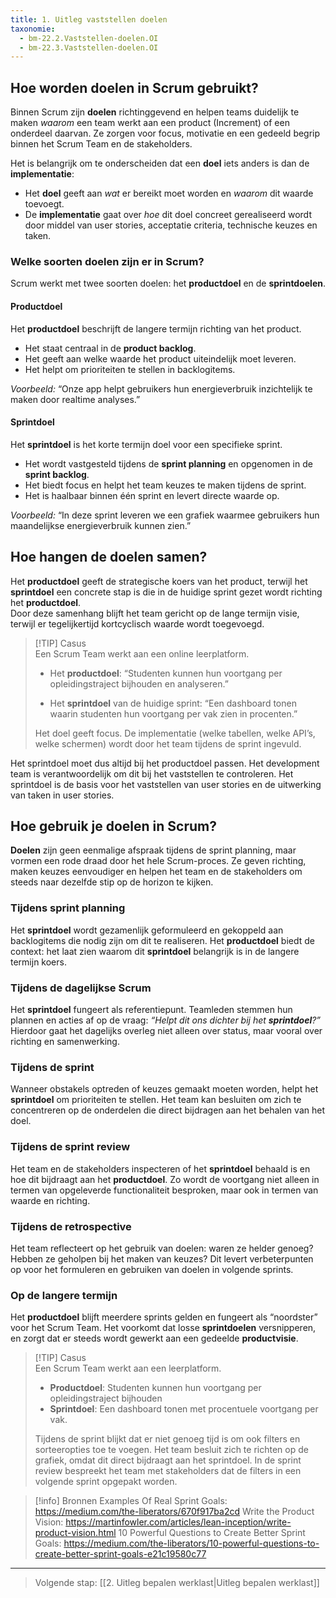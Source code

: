 ```yaml
---
title: 1. Uitleg vaststellen doelen
taxonomie:
  - bm-22.2.Vaststellen-doelen.OI
  - bm-22.3.Vaststellen-doelen.OI
---
```

## Hoe worden doelen in Scrum gebruikt?
Binnen Scrum zijn **doelen** richtinggevend en helpen teams duidelijk te maken _waarom_ een team werkt aan een product (Increment) of een onderdeel daarvan. Ze zorgen voor focus, motivatie en een gedeeld begrip binnen het Scrum Team en de stakeholders.

Het is belangrijk om te onderscheiden dat een **doel** iets anders is dan de **implementatie**:
- Het **doel** geeft aan _wat_ er bereikt moet worden en _waarom_ dit waarde toevoegt.
- De **implementatie** gaat over _hoe_ dit doel concreet gerealiseerd wordt door middel van user stories, acceptatie criteria, technische keuzes en taken.
### Welke soorten doelen zijn er in Scrum?
Scrum werkt met twee soorten doelen: het **productdoel** en de **sprintdoelen**.
#### Productdoel
Het **productdoel** beschrijft de langere termijn richting van het product.
- Het staat centraal in de **product backlog**.
- Het geeft aan welke waarde het product uiteindelijk moet leveren.
- Het helpt om prioriteiten te stellen in backlogitems.
    
_Voorbeeld:_ “Onze app helpt gebruikers hun energieverbruik inzichtelijk te maken door realtime analyses.”
#### Sprintdoel
Het **sprintdoel** is het korte termijn doel voor een specifieke sprint.
- Het wordt vastgesteld tijdens de **sprint planning** en opgenomen in de **sprint backlog**.
- Het biedt focus en helpt het team keuzes te maken tijdens de sprint.
- Het is haalbaar binnen één sprint en levert directe waarde op.

_Voorbeeld:_ “In deze sprint leveren we een grafiek waarmee gebruikers hun maandelijkse energieverbruik kunnen zien.”
## Hoe hangen de doelen samen?
Het **productdoel** geeft de strategische koers van het product, terwijl het **sprintdoel** een concrete stap is die in de huidige sprint gezet wordt richting het **productdoel**.  
Door deze samenhang blijft het team gericht op de lange termijn visie, terwijl er tegelijkertijd kortcyclisch waarde wordt toegevoegd.

> [!TIP] Casus  
> Een Scrum Team werkt aan een online leerplatform.
> 
> - Het **productdoel**: “Studenten kunnen hun voortgang per opleidingstraject bijhouden en analyseren.”
>     
> - Het **sprintdoel** van de huidige sprint: “Een dashboard tonen waarin studenten hun voortgang per vak zien in procenten.”
>
> Het doel geeft focus. De implementatie (welke tabellen, welke API’s, welke schermen) wordt door het team tijdens de sprint ingevuld.

Het sprintdoel moet dus altijd bij het productdoel passen. Het development team is verantwoordelijk om dit bij het vaststellen te controleren. Het sprintdoel is de basis voor het vaststellen van user stories en de uitwerking van taken in user stories.
## Hoe gebruik je doelen in Scrum?
**Doelen** zijn geen eenmalige afspraak tijdens de sprint planning, maar vormen een rode draad door het hele Scrum-proces. Ze geven richting, maken keuzes eenvoudiger en helpen het team en de stakeholders om steeds naar dezelfde stip op de horizon te kijken.
### Tijdens sprint planning
Het **sprintdoel** wordt gezamenlijk geformuleerd en gekoppeld aan backlogitems die nodig zijn om dit te realiseren. Het **productdoel** biedt de context: het laat zien waarom dit **sprintdoel** belangrijk is in de langere termijn koers.
### Tijdens de dagelijkse Scrum
Het **sprintdoel** fungeert als referentiepunt. Teamleden stemmen hun plannen en acties af op de vraag: _“Helpt dit ons dichter bij het **sprintdoel**?”_ Hierdoor gaat het dagelijks overleg niet alleen over status, maar vooral over richting en samenwerking.
### Tijdens de sprint
Wanneer obstakels optreden of keuzes gemaakt moeten worden, helpt het **sprintdoel** om prioriteiten te stellen. Het team kan besluiten om zich te concentreren op de onderdelen die direct bijdragen aan het behalen van het doel.
### Tijdens de sprint review
Het team en de stakeholders inspecteren of het **sprintdoel** behaald is en hoe dit bijdraagt aan het **productdoel**. Zo wordt de voortgang niet alleen in termen van opgeleverde functionaliteit besproken, maar ook in termen van waarde en richting.
### Tijdens de retrospective
Het team reflecteert op het gebruik van doelen: waren ze helder genoeg? Hebben ze geholpen bij het maken van keuzes? Dit levert verbeterpunten op voor het formuleren en gebruiken van doelen in volgende sprints.
### Op de langere termijn
Het **productdoel** blijft meerdere sprints gelden en fungeert als “noordster” voor het Scrum Team. Het voorkomt dat losse **sprintdoelen** versnipperen, en zorgt dat er steeds wordt gewerkt aan een gedeelde **productvisie**.

> [!TIP] Casus  
> Een Scrum Team werkt aan een leerplatform.
> 
> - **Productdoel**: Studenten kunnen hun voortgang per opleidingstraject bijhouden
> - **Sprintdoel**: Een dashboard tonen met procentuele voortgang per vak.
>     
> Tijdens de sprint blijkt dat er niet genoeg tijd is om ook filters en sorteeropties toe te voegen. Het team besluit zich te richten op de grafiek, omdat dit direct bijdraagt aan het sprintdoel. In de sprint review bespreekt het team met stakeholders dat de filters in een volgende sprint opgepakt worden.

> [!info] Bronnen
> Examples Of Real Sprint Goals: https://medium.com/the-liberators/670f917ba2cd
> Write the Product Vision: https://martinfowler.com/articles/lean-inception/write-product-vision.html
> 10 Powerful Questions to Create Better Sprint Goals: https://medium.com/the-liberators/10-powerful-questions-to-create-better-sprint-goals-e21c19580c77

---

> Volgende stap: [[2. Uitleg bepalen werklast|Uitleg bepalen werklast]]

